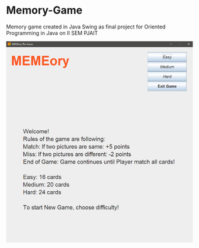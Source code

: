 # Memory-Game
Memory game created in Java Swing as final project for Oriented Programming in Java on II SEM PJAIT

<img src="pics/memory1.png">
